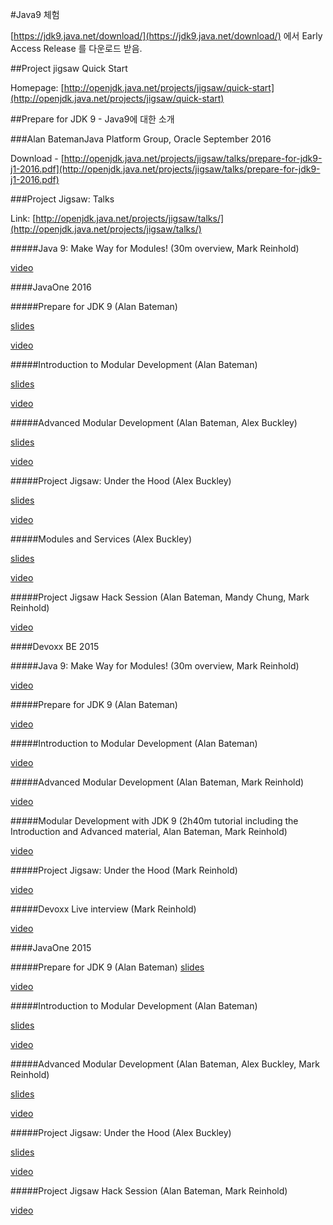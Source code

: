 #Java9 체험

[https://jdk9.java.net/download/](https://jdk9.java.net/download/) 에서 Early Access Release 를 다운로드 받음.

##Project jigsaw Quick Start

Homepage:  [http://openjdk.java.net/projects/jigsaw/quick-start](http://openjdk.java.net/projects/jigsaw/quick-start)


##Prepare for JDK 9  - Java9에 대한 소개 

###Alan BatemanJava Platform Group, Oracle September 2016

Download -  [http://openjdk.java.net/projects/jigsaw/talks/prepare-for-jdk9-j1-2016.pdf](http://openjdk.java.net/projects/jigsaw/talks/prepare-for-jdk9-j1-2016.pdf)



###Project Jigsaw: Talks

Link: [http://openjdk.java.net/projects/jigsaw/talks/](http://openjdk.java.net/projects/jigsaw/talks/)


#####Java 9: Make Way for Modules! (30m overview, Mark Reinhold)

[video](https://www.youtube.com/watch?v=l1s7R85GF1A)


####JavaOne 2016

#####Prepare for JDK 9 (Alan Bateman)

[slides](http://openjdk.java.net/projects/jigsaw/talks/prepare-for-jdk9-j1-2016.pdf)

[video](https://www.youtube.com/watch?v=eU8hCCjGSbE)

#####Introduction to Modular Development (Alan Bateman)

[slides](http://openjdk.java.net/projects/jigsaw/talks/intro-modular-dev-j1-2016.pdf)

[video](https://www.youtube.com/watch?v=2Hmrn_r-uJA)

#####Advanced Modular Development (Alan Bateman, Alex Buckley)

[slides](http://openjdk.java.net/projects/jigsaw/talks/adv-modular-dev-j1-2016.pdf)

[video](https://www.youtube.com/watch?v=WWbw8u5jaaU)

#####Project Jigsaw: Under the Hood (Alex Buckley)

[slides](http://openjdk.java.net/projects/jigsaw/talks/jigsaw-under-the-hood-j1-2016.pdf)

[video](https://www.youtube.com/watch?v=Vxfd3ehdAZc)

#####Modules and Services (Alex Buckley)

[slides](http://openjdk.java.net/projects/jigsaw/talks/modules-and-services-j1-2016.pdf)

[video](https://www.youtube.com/watch?v=u8Hbdo-u-88)

#####Project Jigsaw Hack Session (Alan Bateman, Mandy Chung, Mark Reinhold)

[video](https://www.youtube.com/watch?v=w4lLd-JOyRU)


####Devoxx BE 2015


#####Java 9: Make Way for Modules! (30m overview, Mark Reinhold)

[video](https://www.youtube.com/watch?v=l1s7R85GF1A)

#####Prepare for JDK 9 (Alan Bateman)

[video](https://www.youtube.com/watch?v=KZfbRuvv5qc)

#####Introduction to Modular Development (Alan Bateman)

[video](https://www.youtube.com/watch?v=qr4O4SbzihQ)

#####Advanced Modular Development (Alan Bateman, Mark Reinhold)

[video](https://www.youtube.com/watch?v=SU1WFX8yeKM)

#####Modular Development with JDK 9 (2h40m tutorial including the Introduction and Advanced material, Alan Bateman, Mark Reinhold)

[video](https://www.youtube.com/watch?v=V6ycn1-QQV0)

#####Project Jigsaw: Under the Hood (Mark Reinhold) 

[video](https://www.youtube.com/watch?v=UKC0uC7QUkI)

#####Devoxx Live interview (Mark Reinhold)

[video](https://www.youtube.com/watch?v=Gta0JtNzTdc)


####JavaOne 2015

#####Prepare for JDK 9 (Alan Bateman)
[slides](http://openjdk.java.net/projects/jigsaw/talks/prepare-for-jdk9-j1-2015.pdf)

[video](https://www.youtube.com/watch?v=8RhwmJlZQgs&t=2h53m55s)

#####Introduction to Modular Development (Alan Bateman)

[slides](http://openjdk.java.net/projects/jigsaw/talks/intro-modular-dev-j1-2015.pdf)

[video](https://www.youtube.com/watch?v=8RhwmJlZQgs&t=4h25m19s)

#####Advanced Modular Development (Alan Bateman, Alex Buckley, Mark Reinhold)

[slides](http://openjdk.java.net/projects/jigsaw/talks/adv-modular-dev-j1-2015.pdf)

[video](https://www.youtube.com/watch?v=8RhwmJlZQgs&t=6h24m59s)

#####Project Jigsaw: Under the Hood (Alex Buckley)

[slides](http://openjdk.java.net/projects/jigsaw/talks/jigsaw-under-the-hood-j1-2015.pdf)

[video](https://www.youtube.com/watch?v=8RhwmJlZQgs&t=9h23m27s)

#####Project Jigsaw Hack Session (Alan Bateman, Mark Reinhold)

[video](https://youtu.be/iHHSa39p48I?t=17m10s)

